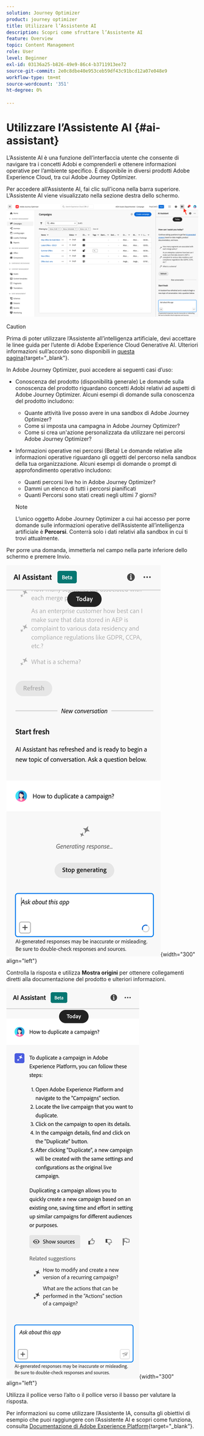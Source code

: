 ```yaml
---
solution: Journey Optimizer
product: journey optimizer
title: Utilizzare l’Assistente AI
description: Scopri come sfruttare l’Assistente AI
feature: Overview
topic: Content Management
role: User
level: Beginner
exl-id: 03136a25-b826-49e9-86c4-b3711913ee72
source-git-commit: 2e0c8dbe40e953ceb59df43c91bcd12a07e048e9
workflow-type: tm+mt
source-wordcount: '351'
ht-degree: 0%

---
```


# Utilizzare l’Assistente AI {#ai-assistant}

L’Assistente AI è una funzione dell’interfaccia utente che consente di navigare tra i concetti Adobi e comprenderli e ottenere informazioni operative per l’ambiente specifico. È disponibile in diversi prodotti Adobe Experience Cloud, tra cui Adobe Journey Optimizer.

Per accedere all’Assistente AI, fai clic sull’icona nella barra superiore. L’Assistente AI viene visualizzato nella sezione destra dello schermo.

![](assets/do-not-localize/ai-assistant-open.png)


>[!CAUTION]
>
>Prima di poter utilizzare l’Assistente all’intelligenza artificiale, devi accettare le linee guida per l’utente di Adobe Experience Cloud Generative AI. Ulteriori informazioni sull’accordo sono disponibili in [questa pagina](https://experienceleague.adobe.com/en/docs/experience-platform/landing/platform-ui/ai-assistant){target="_blank"}.

In Adobe Journey Optimizer, puoi accedere ai seguenti casi d’uso:

* Conoscenza del prodotto (disponibilità generale) Le domande sulla conoscenza del prodotto riguardano concetti Adobi relativi ad aspetti di Adobe Journey Optimizer. Alcuni esempi di domande sulla conoscenza del prodotto includono:

   * Quante attività live posso avere in una sandbox di Adobe Journey Optimizer?
   * Come si imposta una campagna in Adobe Journey Optimizer?
   * Come si crea un&#39;azione personalizzata da utilizzare nei percorsi Adobe Journey Optimizer?


* Informazioni operative nei percorsi (Beta) Le domande relative alle informazioni operative riguardano gli oggetti del percorso nella sandbox della tua organizzazione. Alcuni esempi di domande o prompt di approfondimento operativo includono:

   * Quanti percorsi live ho in Adobe Journey Optimizer?
   * Dammi un elenco di tutti i percorsi pianificati
   * Quanti Percorsi sono stati creati negli ultimi 7 giorni?

  >[!NOTE]
  >
  >L’unico oggetto Adobe Journey Optimizer a cui hai accesso per porre domande sulle informazioni operative dell’Assistente all’intelligenza artificiale è **Percorsi**. Conterrà solo i dati relativi alla sandbox in cui ti trovi attualmente.


Per porre una domanda, immetterla nel campo nella parte inferiore dello schermo e premere Invio.

![](assets/do-not-localize/ai-assistant-ask.png){width="300" align="left"}

Controlla la risposta e utilizza **Mostra origini** per ottenere collegamenti diretti alla documentazione del prodotto e ulteriori informazioni.

![](assets/do-not-localize/ai-assistant-answer.png){width="300" align="left"}

Utilizza il pollice verso l’alto o il pollice verso il basso per valutare la risposta.

Per informazioni su come utilizzare l’Assistente IA, consulta gli obiettivi di esempio che puoi raggiungere con l’Assistente AI e scopri come funziona, consulta [Documentazione di Adobe Experience Platform](https://experienceleague.adobe.com/en/docs/experience-platform/landing/platform-ui/ai-assistant){target="_blank"}.
